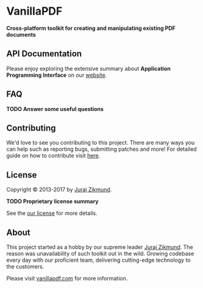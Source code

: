 # VanillaPDF

**Cross-platform toolkit for creating and manipulating existing PDF documents**

## API Documentation

Please enjoy exploring the extensive summary about **Application Programming Interface** on our [website](https://vanillapdf.com/doc/index.html).

## FAQ

**TODO Answer some useful questions**

## Contributing

We'd love to see you contributing to this project.
There are many ways you can help such as reporting bugs, submitting patches and more!
For detailed guide on how to contribute visit [here](CONTRIBUTING.md).

## License

Copyright &copy; 2013-2017 by 
[Juraj Zikmund](mailto:jur.zikmund@gmail.com).

**TODO Proprietary license summary**

See the [our license](LICENSE.md) for more details.

## About

This project started as a hobby by our supreme leader [Juraj Zikmund](mailto:jur.zikmund@gmail.com).
The reason was unavailability of such toolkit out in the wild.
Growing codebase every day with our proficient team, delivering cutting-edge technology to the customers.

Please visit [vanillapdf.com](http://vanillapdf.com) for more information.